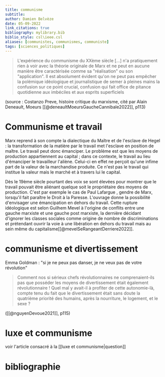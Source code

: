 ```yaml
---
title: communisme
subtitle:
author: Damien Belvèze
date: 05-09-2022
link_citations: true
bibliography: mylibrary.bib
biblio_style: csl\ieee.csl
aliases: [communistes, communismes, communiste]
tags: [sciences_politiques]
---
```


>L'expérience du communisme du XXème siècle [...] n'a pratiquement rien à voir avec la théorie originale de Marx et ne peut en aucune manière être caractérisée comme sa "réalisation" ou son "application". Il est absolument évident qu'on ne peut pas empêcher la polémique idéologique et journalistique de semer à pleines mains la confusion sur ce point crucial, confusion qui fait office de pitance quotidienne aux imbéciles et aux esprits superficiels

(source : Costanzo Preve, histoire critique du marxisme, cité par Alain Deneault, Moeurs [[@deneaultMoeursGaucheCannibale2022]], p113)


# Communisme et travail

Marx reprend à son compte la dialectique du Maître et de l'esclave de Hegel : la transformation de la matière par le travail met l'esclave en position de maître. Le travail peut donc émanciper. Le problème est que les moyens de production appartiennent au capital ; dans ce contexte, le travail au lieu d'émanciper le travailleur l'aliène. Celui-ci en effet ne perçoit qu'une infime part de la valeur de la marchandise produite. Ce n'est pas le travail qui institue la valeur mais le marché et à travers lui le capital. 

Dès le 19ème siècle pourtant des voix se sont élevées pour montrer que le travail pouvait être aliénant quelque soit le propriétaire des moyens de production. C'est par exemple le cas de Paul Lafargue , gendre de Marx, lorsqu'il fait paraître le Droit à la Paresse. L'ouvrage donne la possibilité d'envisager une émancipation en dehors du travail. 
Cette rupture idéologique est selon Guilhem Mevel à l'origine de conflits entre une gauche marxiste et une gauche post marxiste, la dernière décidant d'ignorer les classes sociales comme origine de nombre de discriminations et prétendant ouvrir la voie à une libération en dehors du travail mais au sein même du capitalisme[[@mevelSeRangeantDerriere2022]]. 

# communisme et divertissement

Emma Goldman : "si je ne peux pas danser, je ne veux pas de votre révolution"

> Comment nos si sérieux chefs révolutionnaires ne comprenaient-ils pas que posséder les moyens de divertissement était également révolutionnaire ! Quel mal y avait-il à profiter de cette autonomie-là, compte tenu du fait que le divertissement était sans doute la quatrième priorité des humains, après la nourriture, le logement, et le sexe ?

([[@nguyenDevoue2021]], p115)

# luxe et communisme

voir l'article consacré à la [[luxe et communisme|question]]

# bibliographie

